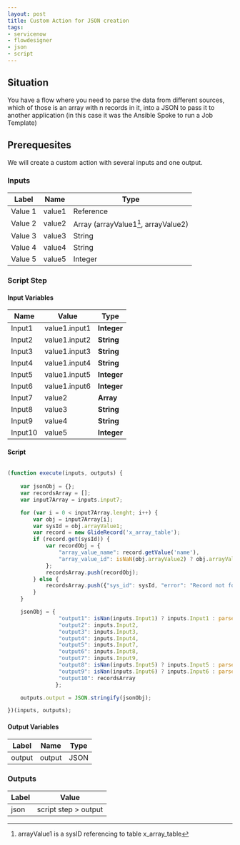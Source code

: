 ```yaml
---
layout: post
title: Custom Action for JSON creation
tags:
- servicenow
- flowdesigner
- json
- script
---
```

## Situation

You have a flow where you need to parse the data from different sources, which of those is an array with n records in it, into a JSON to pass it to another application (in this case it was the Ansible Spoke to run a Job Template)

## Prerequesites

We will create a custom action with several inputs and one output.

### Inputs

| Label | Name | Type |
| --- | --- |--- |
| Value 1 | value1 |Reference |
| Value 2 | value2 |Array (arrayValue1[^1], arrayValue2) |
| Value 3 | value3 |String |
| Value 4 | value4 |String |
| Value 5 | value5 |Integer |

[^1]: arrayValue1 is a sysID referencing to table x_array_table

### Script Step

#### Input Variables

| Name          | Value          | __Type__   |
| ------------- | -------------- |----------- |
| Input1        | value1.input1  |__Integer__ |
| Input2        | value1.input2  |__String__  |
| Input3        | value1.input3  |__String__  |
| Input4        | value1.input4  |__String__  |
| Input5        | value1.input5  |__Integer__ |
| Input6        | value1.input6  |__Integer__ |
| Input7        | value2         |__Array__   |
| Input8        | value3         |__String__  |
| Input9        | value4         |__String__  |
| Input10       | value5         |__Integer__ |


#### Script

```javascript

(function execute(inputs, outputs) {
  
    var jsonObj = {};
    var recordsArray = [];
    var input7Array = inputs.input7;

    for (var i = 0 < input7Array.lenght; i++) {
        var obj = input7Array[i];
        var sysId = obj.arrayValue1;
        var record = new GlideRecord('x_array_table');
        if (record.get(sysId)) {
            var recordObj = {
                "array_value_name": record.getValue('name'),
                "array_value_id": isNaN(obj.arrayValue2) ? obj.arrayValue2 : parseInt(obj.arrayValue2)
            };
            recordsArray.push(recordObj);
        } else {
            recordsArray.push({"sys_id": sysId, "error": "Record not found"});
        }
    }

    jsonObj = {
                "output1": isNan(inputs.Input1) ? inputs.Input1 : parseInt(inputs.Input1),
                "output2": inputs.Input2,
                "output3": inputs.Input3,
                "output4": inputs.Input4,
                "output5": inputs.Input7,
                "output6": inputs.Input8,
                "output7": inputs.Input9,
                "output8": isNan(inputs.Input5) ? inputs.Input5 : parseInt(inputs.Input5),
                "output9": isNan(inputs.Input6) ? inputs.Input6 : parseInt(inputs.Input6),
                "output10": recordsArray
               };

    outputs.output = JSON.stringify(jsonObj);

})(inputs, outputs);

```

#### Output Variables

| Label         | Name           | Type       |
| ------------- | -------------- |----------- |
| output        | output         |JSON        |


### Outputs

| Label         | Value                |
| ------------- | -------------------- |
| json          | script step > output |

